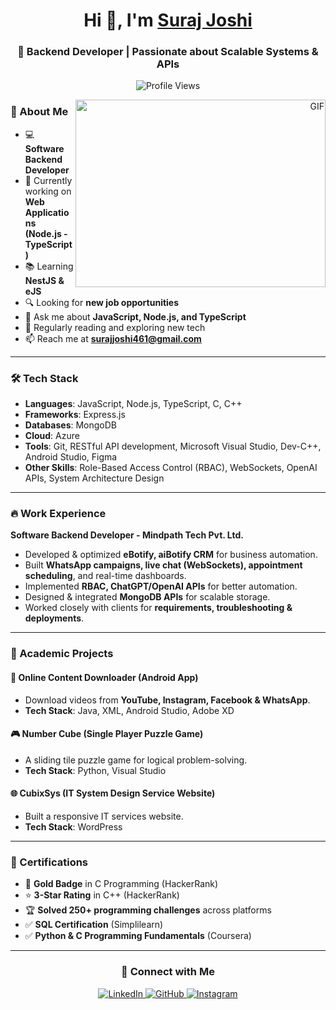 <h1 align="center">Hi 👋, I'm <a href="https://100rabhcsmc.github.io/Me.io/" target="_blank">Suraj Joshi</a></h1>
<h3 align="center">🚀 Backend Developer | Passionate about Scalable Systems & APIs</h3>

<p align="center">
  <img src="https://komarev.com/ghpvc/?username=Surajjoshi461&label=Profile%20views&color=0e75b6&style=flat" alt="Profile Views" />
</p>

<a align="right">
  <img align="right" height="300" width="400" alt="GIF" src="https://media.giphy.com/media/SWoSkN6DxTszqIKEqv/giphy.gif">
</a>

### 🚀 About Me
- 💻 **Software Backend Developer**
- 🌱 Currently working on **Web Applications (Node.js - TypeScript)**
- 📚 Learning **NestJS & eJS**
- 🔍 Looking for **new job opportunities**
- 💬 Ask me about **JavaScript, Node.js, and TypeScript**
- 📝 Regularly reading and exploring new tech
- 📫 Reach me at **surajjoshi461@gmail.com**

---

### 🛠 Tech Stack
- **Languages**: JavaScript, Node.js, TypeScript, C, C++
- **Frameworks**: Express.js
- **Databases**: MongoDB
- **Cloud**: Azure
- **Tools**: Git, RESTful API development, Microsoft Visual Studio, Dev-C++, Android Studio, Figma
- **Other Skills**: Role-Based Access Control (RBAC), WebSockets, OpenAI APIs, System Architecture Design

---

### 🔥 Work Experience
**Software Backend Developer - Mindpath Tech Pvt. Ltd.**  
- Developed & optimized **eBotify, aiBotify CRM** for business automation.
- Built **WhatsApp campaigns, live chat (WebSockets), appointment scheduling**, and real-time dashboards.
- Implemented **RBAC, ChatGPT/OpenAI APIs** for better automation.
- Designed & integrated **MongoDB APIs** for scalable storage.
- Worked closely with clients for **requirements, troubleshooting & deployments**.

---

### 📌 Academic Projects
#### 🎥 **Online Content Downloader** (Android App)  
- Download videos from **YouTube, Instagram, Facebook & WhatsApp**.  
- **Tech Stack**: Java, XML, Android Studio, Adobe XD  

#### 🎮 **Number Cube** (Single Player Puzzle Game)  
- A sliding tile puzzle game for logical problem-solving.  
- **Tech Stack**: Python, Visual Studio  

#### 🌐 **CubixSys** (IT System Design Service Website)  
- Built a responsive IT services website.  
- **Tech Stack**: WordPress  

---

### 📜 Certifications
- 🏅 **Gold Badge** in C Programming (HackerRank)
- ⭐ **3-Star Rating** in C++ (HackerRank)
- 🏆 **Solved 250+ programming challenges** across platforms
- ✅ **SQL Certification** (Simplilearn)
- ✅ **Python & C Programming Fundamentals** (Coursera)

---

<h3 align="center">🤝 Connect with Me</h3>

<p align="center">
  <a href="https://www.linkedin.com/in/suraj-joshi-723123231/" target="_blank">
    <img src="https://img.icons8.com/doodle/40/000000/linkedin--v2.png" alt="LinkedIn">
  </a>
  <a href="https://github.com/Surajjoshi461" target="_blank">
    <img src="https://img.icons8.com/doodle/40/000000/github--v1.png" alt="GitHub">
  </a>
  <a href="https://www.instagram.com/suraj_suraj_joshi" target="_blank">
    <img src="https://img.icons8.com/doodle/40/000000/instagram-new--v2.png" alt="Instagram">
  </a>
</p>
